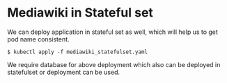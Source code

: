 # Mediawiki in Stateful set 

We can deploy application in stateful set as well, which will help us to get pod name consistent.

    $ kubectl apply -f mediawiki_statefulset.yaml

We require database for above deployment which also can be deployed in statefulset or deployment can be used.
